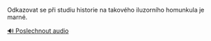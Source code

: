 
Odkazovat se při studiu historie na takového iluzorního homunkula je marné.

[🔊 Poslechnout audio](/data/7-paragraphs/audio/chapter_22/para_005-Odkazovat-se-pi-studiu-historie-na-takovho-iluzo.mp3)
